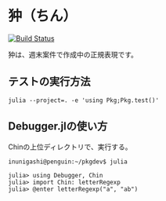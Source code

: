# 狆（ちん）

[![Build Status](https://github.com/1s22s1/Chin.jl/actions/workflows/CI.yml/badge.svg?branch=main)](https://github.com/1s22s1/Chin.jl/actions/workflows/CI.yml?query=branch%3Amain)

狆は、週末案件で作成中の正規表現です。

## テストの実行方法

```console
julia --project=. -e 'using Pkg;Pkg.test()'
```

## Debugger.jlの使い方

Chinの上位ディレクトリで、実行する。

```console
inunigashi@penguin:~/pkgdev$ julia

julia> using Debugger, Chin
julia> import Chin: letterRegexp
julia> @enter letterRegexp("a", "ab")
```